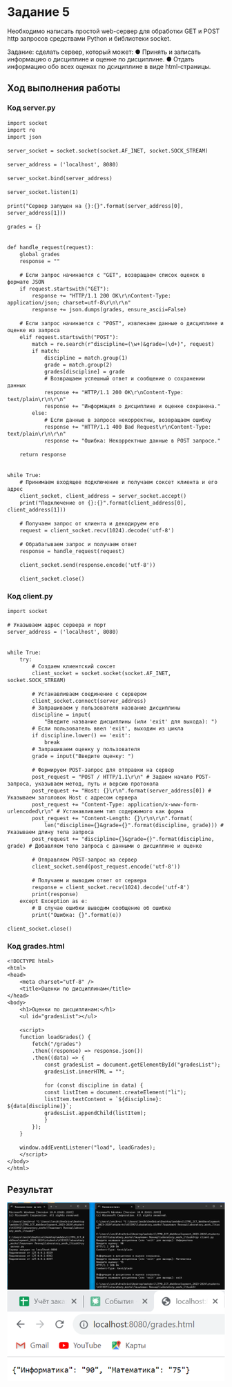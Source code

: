 # Задание 5

Необходимо написать простой web-сервер для обработки GET и POST http
запросов средствами Python и библиотеки socket.

Задание: сделать сервер, который может:
● Принять и записать информацию о дисциплине и оценке по дисциплине.
● Отдать информацию обо всех оценах по дсициплине в виде html-страницы.

## Ход выполнения работы

### Код server.py

    import socket
    import re
    import json

    server_socket = socket.socket(socket.AF_INET, socket.SOCK_STREAM)

    server_address = ('localhost', 8080)

    server_socket.bind(server_address)

    server_socket.listen(1)

    print("Сервер запущен на {}:{}".format(server_address[0], server_address[1]))

    grades = {}


    def handle_request(request):
        global grades
        response = ""

        # Если запрос начинается с "GET", возвращаем список оценок в формате JSON
        if request.startswith("GET"):
            response += "HTTP/1.1 200 OK\r\nContent-Type: application/json; charset=utf-8\r\n\r\n"
            response += json.dumps(grades, ensure_ascii=False)

        # Если запрос начинается с "POST", извлекаем данные о дисциплине и оценке из запроса
        elif request.startswith("POST"):
            match = re.search(r"discipline=(\w+)&grade=(\d+)", request)
            if match:
                discipline = match.group(1)
                grade = match.group(2)
                grades[discipline] = grade
                # Возвращаем успешный ответ и сообщение о сохранении данных
                response += "HTTP/1.1 200 OK\r\nContent-Type: text/plain\r\n\r\n"
                response += "Информация о дисциплине и оценке сохранена."
            else:
                # Если данные в запросе некорректны, возвращаем ошибку
                response += "HTTP/1.1 400 Bad Request\r\nContent-Type: text/plain\r\n\r\n"
                response += "Ошибка: Некорректные данные в POST запросе."

        return response


    while True:
        # Принимаем входящее подключение и получаем соксет клиента и его адрес
        client_socket, client_address = server_socket.accept()
        print("Подключение от {}:{}".format(client_address[0], client_address[1]))

        # Получаем запрос от клиента и декодируем его
        request = client_socket.recv(1024).decode('utf-8')

        # Обрабатываем запрос и получаем ответ
        response = handle_request(request)

        client_socket.send(response.encode('utf-8'))

        client_socket.close()

### Код client.py

    import socket

    # Указываем адрес сервера и порт
    server_address = ('localhost', 8080)


    while True:
        try:
            # Создаем клиентский соксет
            client_socket = socket.socket(socket.AF_INET, socket.SOCK_STREAM)

            # Устанавливаем соединение с сервером
            client_socket.connect(server_address)
            # Запрашиваем у пользователя название дисциплины
            discipline = input(
                "Введите название дисциплины (или 'exit' для выхода): ")
            # Если пользователь ввел 'exit', выходим из цикла
            if discipline.lower() == 'exit':
                break
            # Запрашиваем оценку у пользователя
            grade = input("Введите оценку: ")

            # Формируем POST-запрос для отправки на сервер
            post_request = "POST / HTTP/1.1\r\n" # Задаем начало POST-запроса, указываем метод, путь и версию протокола
            post_request += "Host: {}\r\n".format(server_address[0]) # Указываем заголовок Host с адресом сервера
            post_request += "Content-Type: application/x-www-form-urlencoded\r\n" # Устанавливаем тип содержимого как форма
            post_request += "Content-Length: {}\r\n\r\n".format(
                len("discipline={}&grade={}".format(discipline, grade))) # Указываем длину тела запроса
            post_request += "discipline={}&grade={}".format(discipline, grade) # Добавляем тело запроса с данными о дисциплине и оценке

            # Отправляем POST-запрос на сервер
            client_socket.send(post_request.encode('utf-8'))

            # Получаем и выводим ответ от сервера
            response = client_socket.recv(1024).decode('utf-8')
            print(response)
        except Exception as e:
            # В случае ошибки выводим сообщение об ошибке
            print("Ошибка: {}".format(e))

    client_socket.close()

### Код grades.html

    <!DOCTYPE html>
    <html>
    <head>
        <meta charset="utf-8" />
        <title>Оценки по дисциплинам</title>
    </head>
    <body>
        <h1>Оценки по дисциплинам:</h1>
        <ul id="gradesList"></ul>

        <script>
        function loadGrades() {
            fetch("/grades")
            .then((response) => response.json())
            .then((data) => {
                const gradesList = document.getElementById("gradesList");
                gradesList.innerHTML = "";

                for (const discipline in data) {
                const listItem = document.createElement("li");
                listItem.textContent = `${discipline}: ${data[discipline]}`;
                gradesList.appendChild(listItem);
                }
            });
        }

        window.addEventListener("load", loadGrades);
        </script>
    </body>
    </html>

## Результат

![Результат](images/result5_1.png)
![Результат](images/result5_2.png)
